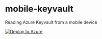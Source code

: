 # mobile-keyvault

Reading Azure Keyvault from a mobile device

[![Deploy to Azure](https://azuredeploy.net/deploybutton.png)](https://azuredeploy.net/)
